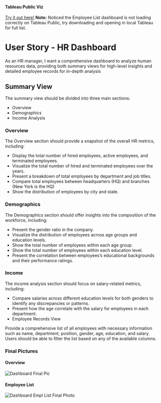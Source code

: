 #### Tableau Public Viz
[Try it out here!](https://public.tableau.com/app/profile/garrison.lowe/viz/HROverviewandEmployeeListDashboard/HRSummaryDashboard)
**Note:** Noticed the Employee List dashboard is not loading correctly on Tableau Public, try downloading and opening in local Tableau for full list.

# User Story - HR Dashboard
As an HR manager, I want a comprehensive dashboard to analyze human resources data, providing both summary views for high-level insights and detailed employee records for in-depth analysis

## Summary View

The summary view should be divided into three main sections: 
- Overview
- Demographics
- Income Analysis

### Overview
The Overview section should provide a snapshot of the overall HR metrics, including:

- Display the total number of hired employees, active employees, and terminated employees.
- Visualize the total number of hired and terminated employees over the years.
- Present a breakdown of total employees by department and job titles.
- Compare total employees between headquarters (HQ) and branches (New York is the HQ)
- Show the distribution of employees by city and state.


### Demographics
The Demographics section should offer insights into the composition of the workforce, including:

- Present the gender ratio in the company.
- Visualize the distribution of employees across age groups and education levels.
- Show the total number of employees within each age group.
- Show the total number of employees within each education level.
- Present the correlation between employees’s educational backgrounds and their performance ratings.

### Income
The income analysis section should focus on salary-related metrics, including:

- Compare salaries across different education levels for both genders to identify any discrepancies or patterns.
- Present how the age correlate with the salary for employees in each department.
- Employee Records View

Provide a comprehensive list of all employees with necessary information such as name, department, position, gender, age, education, and salary.
Users should be able to filter the list based on any of the available columns.

### Final Pictures


#### Overview
![Dashboard Final Pic](https://github.com/user-attachments/assets/5b02f796-2885-4677-8629-b46e996d9771)


#### Employee List
![Dashboard Empl List Final Photo](https://github.com/user-attachments/assets/00b7de08-fd08-46a6-b28c-b441db75a395)


